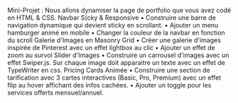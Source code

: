 Mini-Projet :
Nous allons dynamiser la page de portfolio que vous avez codé en HTML & CSS.
Navbar S(cky & Responsive
• Construire une barre de navigation dynamique qui devient sticky en scrollant.
• Ajouter un menu hamburger animé en mobile
• Changer la couleur de la navbar en fonction du scroll
Galerie d'Images en Masonry Grid
• Créer une galerie d'images inspirée de Pinterest avec un effet lightbox au clic
• Ajouter un effet de zoom au survol
Slider d'Images
• Construire un carrousel d'images avec un effet Swiper.js. Sur chaque image doit
apparaitre un texte avec un effet de TypeWriter en css.
Pricing Cards Animée
• Construire une section de tarification avec 3 cartes interactives (Basic, Pro,
Premium) avec un effet flip au hover affichant des infos cachées.
• Ajouter un toggle pour les services offerts mensuel/annuel.
